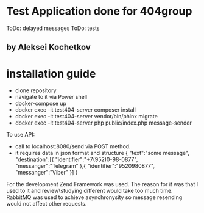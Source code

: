 # Test Application done for 404group
ToDo: delayed messages
ToDo: tests

## by Aleksei Kochetkov

# installation guide
* clone repository
* navigate to it via Power shell
* docker-compose up
* docker exec -it test404-server composer install
* docker exec -it test404-server vendor/bin/phinx migrate
* docker exec -it test404-server php public/index.php message-sender

To use API: 
* call to localhost:8080/send via POST method.
* it requires data in json format and structure
{
	"text":"some message",
	"destination":[{
		"identifier":"+7(952)0-98-0877",
		"messanger":"Telegram"
	},{
		"identifier":"9520980877",
		"messanger":"Viber"
	}]
}

For the development Zend Framework was used. 
The reason for it was that I used to it and review\studying different would take too much time.
RabbitMQ was used to achieve asynchronysity so message resending would not affect other requests.
